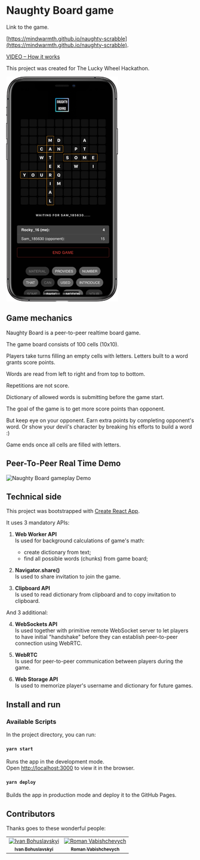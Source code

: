 # Naughty Board game

Link to the game.

[https://mindwarmth.github.io/naughty-scrabble](https://mindwarmth.github.io/naughty-scrabble).

[VIDEO – How it works](https://youtu.be/W0QCAZZyFpE)

This project was created for The Lucky Wheel Hackathon.

<img src="screenshot.jpg" height="600" alt="Naughty Board gameplay">

## Game mechanics

Naughty Board is a peer-to-peer realtime board game.

The game board consists of 100 cells (10x10).

Players take turns filling an empty cells with letters. Letters built to a word grants score points.

Words are read from left to right and from top to bottom.

Repetitions are not score.

Dictionary of allowed words is submitting before the game start.

The goal of the game is to get more score points  than opponent.

But keep eye on your opponent. Earn extra points by completing opponent's word. Or show your devil's character by breaking his efforts to build a word :)

Game ends once all cells are filled with letters.


## Peer-To-Peer Real Time Demo

![Naughty Board gameplay Demo](naughty-board-demo.gif)

## Technical side

This project was bootstrapped with [Create React App](https://github.com/facebook/create-react-app).

It uses 3 mandatory APIs:

1. **Web Worker API**\
Is used for background calculations of game's math:
   - create dictionary from text;
   - find all possible words (chunks) from game board;

2. **Navigator.share()**\
Is used to share invitation to join the game.

3. **Clipboard API**\
Is used to read dictionary from clipboard and to copy invitation to clipboard.

And 3 additional:

4. **WebSockets API**\
Is used together with primitive remote WebSocket server to let players to have initial "handshake" before they can establish peer-to-peer connection using WebRTC.

5. **WebRTC**\
Is used for peer-to-peer communication between players during the game.

6. **Web Storage API**\
Is used to memorize player's username and dictionary for future games.

## Install and run

### Available Scripts

In the project directory, you can run:

#### `yarn start`

Runs the app in the development mode.\
Open [http://localhost:3000](http://localhost:3000) to view it in the browser.

#### `yarn deploy`

Builds the app in production mode and deploy it to the GitHub Pages.


<!-- CONTREEBUTORS:START - Do not remove or modify this section -->
<!-- prettier-ignore-start -->
<!-- markdownlint-disable -->
## Contributors

Thanks goes to these wonderful people:

<table>
   <tr>
      <td align="center">
         <a href="https://github.com/boguslavsky">
         <img src="https://avatars1.githubusercontent.com/u/303763?v=4" width="100px;" alt="Ivan Bohuslavskyi"/>
         <br />
         <sub><b>Ivan Bohuslavskyi</b></sub>
         </a>
         <br />
      </td>
      <td align="center">
         <a href="https://github.com/roman-vabishchevych">
         <img src="https://avatars3.githubusercontent.com/u/4134474?v=4" width="100px;" alt="Roman Vabishchevych"/>
         <br />
         <sub><b>Roman Vabishchevych</b></sub>
         </a>
         <br />
      </td>
   </tr>
</table>
<!-- markdownlint-enable -->
<!-- prettier-ignore-end -->

<!-- CONTREEBUTORS:END -->
